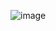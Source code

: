 ![image](https://user-images.githubusercontent.com/68943777/217759684-0349c93f-61c0-4061-b698-93a212691b7b.png)
